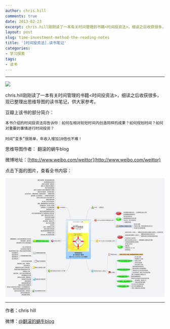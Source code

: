```yaml
---
author: chris.hill
comments: true
date: 2013-02-23
excerpt: chris.hill刚刚读了一本有关时间管理的书籍<时间投资法>，细读之后收获很多，现已整理出思维导图的读书笔记，供大家参考。
layout: post
slug: time-investment-method-the-reading-notes
title: '[时间投资法].读书笔记'
categories:
- 学习探索
tags:
- 读书
---
```


* * *





![](http://img5.douban.com/lpic/s6039306.jpg)





chris.hill刚刚读了一本有关时间管理的书籍<时间投资法>，细读之后收获很多，现已整理出思维导图的读书笔记，供大家参考。





豆瓣上该书的部分简介：





    本书介绍的时间投资法将告诉你：如何在相对较短时间内创造同样的成果？如何规划时间？如何对重要的事情进行时间投资？  

    时间“变多”很简单，年收入增加10倍也不难！


<!-- more -->



思维导图作者： 翻滚的蜗牛blog

微博地址：[http://www.weibo.com/weittor](http://www.weibo.com/weittor)





点击下面的图片，查看全书内容：





![时间投资法_读书笔记](/images/2013year/2013-02-23_time-investment-method-the-reading-notes.jpg)





* * *





作者：chris hill





微博：[@翻滚的蜗牛blog](http://www.weibo.com/weittor)



